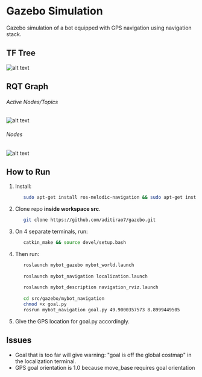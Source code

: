 # Gazebo Simulation
  Gazebo simulation of a bot equipped with GPS navigation using navigation stack.
  
## TF Tree
   ![alt text](https://github.com/aditirao7/nav_stack/blob/master/graphs/tf_tree.jpg)
   
## RQT Graph
   ###### Active Nodes/Topics
   ![alt text](https://github.com/aditirao7/nav_stack/blob/master/graphs/active_rqt.jpg)
   
   ###### Nodes
   ![alt text](https://github.com/aditirao7/nav_stack/blob/master/graphs/rqt_graph.jpg)
  
## How to Run
   1. Install:
      ```bash
         sudo apt-get install ros-melodic-navigation && sudo apt-get install ros-melodic-robot-localization
      ```
   2. Clone repo **inside workspace src**.
      ```bash
         git clone https://github.com/aditirao7/gazebo.git
      ```
   3. On 4 separate terminals, run:
      ```bash
         catkin_make && source devel/setup.bash
      ```
   4. Then run:
      ```bash
         roslaunch mybot_gazebo mybot_world.launch
         
         roslaunch mybot_navigation localization.launch
         
         roslaunch mybot_description navigation_rviz.launch
         
         cd src/gazebo/mybot_navigation
         chmod +x goal.py
         rosrun mybot_navigation goal.py 49.9000357573 8.8999449505
      ```
   5. Give the GPS location for goal.py accordingly.
   
## Issues
   - Goal that is too far will give warning: "goal is off the global costmap" in the localization terminal.
   - GPS goal orientation is 1.0 because move_base requires goal orientation 

